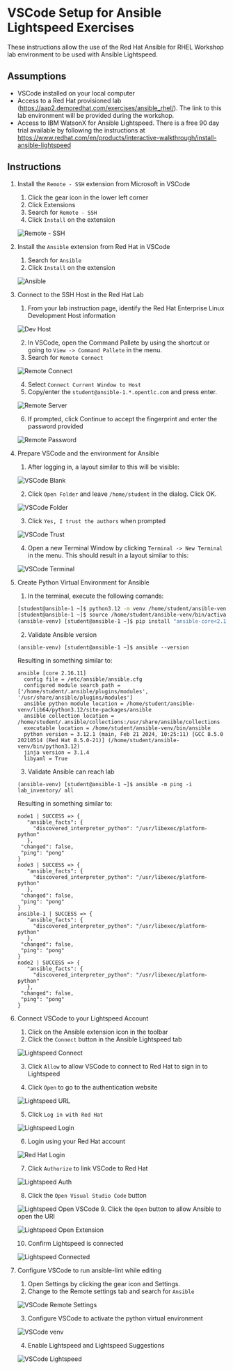 # VSCode Setup for Ansible Lightspeed Exercises

These instructions allow the use of the Red Hat Ansible for RHEL Workshop lab environment to be used with Ansible Lightspeed.

## Assumptions

* VSCode installed on your local computer
* Access to a Red Hat provisioned lab (<https://aap2.demoredhat.com/exercises/ansible_rhel/>). The link to this lab environment will be provided during the workshop.
* Access to IBM WatsonX for Ansible Lightspeed. There is a free 90 day trial available by following the instructions at <https://www.redhat.com/en/products/interactive-walkthrough/install-ansible-lightspeed>

## Instructions

1. Install the `Remote - SSH` extension from Microsoft in VSCode
   1. Click the gear icon in the lower left corner
   2. Click Extensions
   3. Search for `Remote - SSH`
   4. Click `Install` on the extension

   ![Remote - SSH](./assets/img/remote_ssh_extension.png)

2. Install the `Ansible` extension from Red Hat in VSCode
   1. Search for `Ansible`
   2. Click `Install` on the extension

   ![Ansible](./assets/img/ansible_extension.png)

3. Connect to the SSH Host in the Red Hat Lab
   1. From your lab instruction page, identify the Red Hat Enterprise Linux Development Host information

   ![Dev Host](./assets/img/developer_host.png)

   2. In VSCode, open the Command Pallete by using the shortcut or going to `View -> Command Pallete` in the menu.
   3. Search for `Remote Connect`

   ![Remote Connect](./assets/img/vscode_remote_connect.png)

   4. Select `Connect Current Window to Host`
   5. Copy/enter the `student@ansible-1.*.opentlc.com` and press enter.

   ![Remote Server](./assets/img/vscode_remote_server.png)

   6. If prompted, click Continue to accept the fingerprint and enter the password provided

   ![Remote Password](./assets/img/vscode_remote_password.png)

4. Prepare VSCode and the environment for Ansible
   1. After logging in, a layout similar to this will be visible:

   ![VSCode Blank](./assets/img/vscode_layout_blank.png)

   2. Click `Open Folder` and leave `/home/student` in the dialog. Click OK.

   ![VSCode Folder](./assets/img/vscode_layout_folder.png)

   3. Click `Yes, I trust the authors` when prompted

   ![VSCode Trust](./assets/img/vscode_layout_trust.png)

   4. Open a new Terminal Window by clicking `Terminal -> New Terminal` in the menu. This should result in a layout similar to this:

   ![VSCode Terminal](./assets/img/vscode_layout_terminal.png)

5. Create Python Virtual Environment for Ansible
   1. In the terminal, execute the following comands:
   ```bash
   [student@ansible-1 ~]$ python3.12 -m venv /home/student/ansible-venv
   [student@ansible-1 ~]$ source /home/student/ansible-venv/bin/activate
   (ansible-venv) [student@ansible-1 ~]$ pip install "ansible-core<2.17.0" ansible-lint
   ```
   2. Validate Ansible version
   ```
   (ansible-venv) [student@ansible-1 ~]$ ansible --version
   ```
   Resulting in something similar to:
   ```
   ansible [core 2.16.11]
     config file = /etc/ansible/ansible.cfg
     configured module search path = ['/home/student/.ansible/plugins/modules', '/usr/share/ansible/plugins/modules']
     ansible python module location = /home/student/ansible-venv/lib64/python3.12/site-packages/ansible
     ansible collection location = /home/student/.ansible/collections:/usr/share/ansible/collections
     executable location = /home/student/ansible-venv/bin/ansible
     python version = 3.12.1 (main, Feb 21 2024, 10:25:11) [GCC 8.5.0 20210514 (Red Hat 8.5.0-21)] (/home/student/ansible-venv/bin/python3.12)
     jinja version = 3.1.4
     libyaml = True
   ```
   3. Validate Ansible can reach lab
   ```
   (ansible-venv) [student@ansible-1 ~]$ ansible -m ping -i lab_inventory/ all
   ```
   Resulting in something similar to:
   ```
   node1 | SUCCESS => {
      "ansible_facts": {
        "discovered_interpreter_python": "/usr/libexec/platform-python"
      },
    "changed": false,
    "ping": "pong"
   }
   node3 | SUCCESS => {
      "ansible_facts": {
        "discovered_interpreter_python": "/usr/libexec/platform-python"
      },
    "changed": false,
    "ping": "pong"
   }
   ansible-1 | SUCCESS => {
      "ansible_facts": {
        "discovered_interpreter_python": "/usr/libexec/platform-python"
      },
    "changed": false,
    "ping": "pong"
   }
   node2 | SUCCESS => {
      "ansible_facts": {
        "discovered_interpreter_python": "/usr/libexec/platform-python"
      },
    "changed": false,
    "ping": "pong"
   }
   ```
6. Connect VSCode to your Lightspeed Account
   1. Click on the Ansible extension icon in the toolbar
   2. Click the `Connect` button in the Ansible Lightspeed tab

   ![Lightspeed Connect](./assets/img/vscode_lightspeed_connect.png)

   3. Click `Allow` to allow VSCode to connect to Red Hat to sign in to Lightspeed

   4. Click `Open` to go to the authentication website

   ![Lightspeed URL](./assets/img/vscode_lightspeed_openurl.png)

   5. Click `Log in with Red Hat`

   ![Lightspeed Login](./assets/img/vscode_lightspeed_login.png)

   6. Login using your Red Hat account

   ![Red Hat Login](./assets/img/vscode_redhat_login.png)

   7. Click `Authorize` to link VSCode to Red Hat

   ![Lightspeed Auth](./assets/img/vscode_lightspeed_auth.png)

   8. Click the `Open Visual Studio Code` button

   ![Lightspeed Open VSCode](./assets/img/vscode_lightspeed_open.png)
   9. Click the `Open` button to allow Ansible to open the URI

   ![Lightspeed Open Extension](./assets/img/vscode_lightspeed_open_extension.png)

   10. Confirm Lightspeed is connected

   ![Lightspeed Connected](./assets/img/vscode_lightspeed_connected.png)
7. Configure VSCode to run ansible-lint while editing
   1. Open Settings by clicking the gear icon and Settings.
   2. Change to the Remote settings tab and search for `Ansible`

   ![VSCode Remote Settings](./assets/img/vscode_settings_remote.png)

   3. Configure VSCode to activate the python virtual environment

   ![VSCode venv](./assets/img/vscode_settings_venv.png)

   4. Enable Lightspeed and Lightspeed Suggestions

   ![VSCode Lightspeed](./assets/img/vscode_settings_lightspeed.png)
